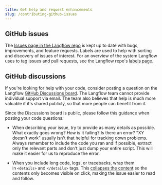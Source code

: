 ```yaml
---
title: Get help and request enhancements
slug: /contributing-github-issues
---
```


## GitHub issues

The [Issues page in the Langflow repo](https://github.com/langflow-ai/langflow/issues) is kept up to date with bugs, improvements, and feature requests. Labels are used to help with sorting and discovery of issues of interest. For an overview of the system Langflow uses to tag issues and pull requests, see the Langflow repo's [labels page](https://github.com/langflow-ai/langflow/labels).

## GitHub discussions

If you're looking for help with your code, consider posting a question on the Langflow [GitHub Discussions board](https://github.com/langflow-ai/langflow/discussions). The Langflow team cannot provide individual support via email. The team also believes that help is much more valuable if it's shared publicly, so that more people can benefit from it.

Since the Discussions board is public, please follow this guidance when posting your code questions.

* When describing your issue, try to provide as many details as possible. What exactly goes wrong? _How_ is it failing? Is there an error? "XY doesn't work" usually isn't that helpful for tracking down problems. Always remember to include the code you ran and if possible, extract only the relevant parts and don't just dump your entire script. This will make it easier for us to reproduce the error.

* When you include long code, logs, or tracebacks, wrap them in `<details>` and `</details>` tags. This [collapses the content](https://developer.mozilla.org/en/docs/Web/HTML/Element/details) so the contents only becomes visible on click, making the issue easier to read and follow.